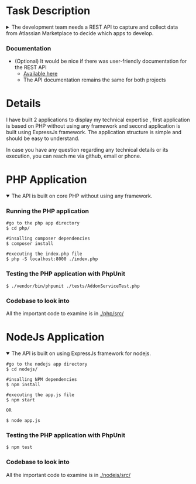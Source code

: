 # Task Description
<details>
<summary>The development team needs a REST API to capture and collect data from Atlassian Marketplace to decide
which apps to develop.</summary>

The Atlassian Marketplace API has to be used for this:
https://developer.atlassian.com/platform/marketplace/rest/v2/api-group-apps/#api-addons-get

### Create a REST API with the following features:
* A user can make a request to get the apps from the Atlassian Marketplace.
### The apps can be filtered by :

  * [x] [Application](https://developer.atlassian.com/platform/marketplace/rest/v2/api-group-applications/#api-applications-get)
  * [x] Hosting type
  * [x] Filter
  * [x] Search text
  * [x] (Additional) The endpoint has all the available filters provided by the Atlasian Rest API

### The response should contain the following information:

  * [x] The name of the app
  * [x] The description of the app
  * [x] The link to the app in the Atlassian Marketplace
  * [x] The categories of the app
  * [x] The vendor of the app
  * [x] The average stars for the app
  * [x] The number of reviews
  * [x] The number of downloads
  * [x] The number of the installs
  * [x] The number of users of the app

</details>

### Documentation
* (Optional) It would be nice if there was user-friendly documentation for the REST API
  * [Available here](https://mubasharkk.github.io/atlassian/)
  * The API documentation remains the same for both projects

# Details

I have built 2 applications to display my technical expertise , first application is based on 
PHP without using any framework and second application is built using ExpressJs framework.
The application structure is simple and should be easy to understand. 

In case you have any question regarding any technical details or its execution, you can reach me via github, email or phone.


# PHP Application 

<details open>
<summary>The API is built on core PHP without using any framework.</summary>

### Running the PHP application

```
#go to the php app directory
$ cd php/

#insalling composer dependencies
$ composer install

#executing the index.php file
$ php -S localhost:8000 ./index.php
```


### Testing the PHP application with PhpUnit

```
$ ./vendor/bin/phpunit ./tests/AddonServiceTest.php
```
</details>

### Codebase to look into
All the important code to examine is in [./php/src/](https://github.com/mubasharkk/atlassian/tree/master/php/src)

# NodeJs Application

<details open>
<summary>The API is built on using ExpressJs framework for nodejs.</summary>

```
#go to the nodejs app directory
$ cd nodejs/

#insalling NPM dependencies
$ npm install

#executing the app.js file
$ npm start

OR 

$ node app.js
```

### Testing the PHP application with PhpUnit

```
$ npm test
```
</details>

### Codebase to look into
All the important code to examine is in [./nodejs/src/](https://github.com/mubasharkk/atlassian/tree/master/nodejs/src)

